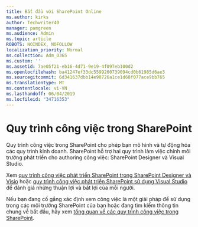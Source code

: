 ```yaml
---
title: Bắt đầu với SharePoint Online
ms.author: kirks
author: Techwriter40
manager: pamgreen
ms.audience: Admin
ms.topic: article
ROBOTS: NOINDEX, NOFOLLOW
localization_priority: Normal
ms.collection: Adm_O365
ms.custom: ''
ms.assetid: 7ae05f21-eb16-4d71-9e19-4f097eb100d2
ms.openlocfilehash: ba41247ef33dc5599260739094cd0b61985d6ae3
ms.sourcegitcommit: 6d341637dbb14e90726a1ce1d68f077ace9bb765
ms.translationtype: MT
ms.contentlocale: vi-VN
ms.lasthandoff: 06/04/2019
ms.locfileid: "34716353"
---
```

# <a name="workflows-in-sharepoint"></a>Quy trình công việc trong SharePoint

Quy trình công việc trong SharePoint cho phép bạn mô hình và tự động hóa các quy trình kinh doanh. SharePoint hỗ trợ hai quy trình làm việc chính môi trường phát triển cho authoring công việc: SharePoint Designer và Visual Studio. 

Xem [quy trình công việc phát triển SharePoint trong SharePoint Designer và Visio](https://docs.microsoft.com/en-us/sharepoint/dev/general-development/develop-sharepoint-workflows-using-visual-studio) hoặc [quy trình công việc phát triển SharePoint sử dụng Visual Studio](https://docs.microsoft.com/en-us/sharepoint/dev/general-development/develop-sharepoint-workflows-using-visual-studio) để đánh giá những thuận lợi và bất lợi của mỗi người. 

Nếu bạn đang cố gắng xác định xem công việc là một giải pháp để sử dụng trong các môi trường SharePoint của bạn hoặc đang tìm kiếm thông tin chung về bắt đầu, hãy xem [tổng quan về các quy trình công việc trong SharePoint](https://docs.microsoft.com/en-us/sharepoint/dev/general-development/get-started-with-workflows-in-sharepoint#overview-of-workflows-in-sharepoint).
